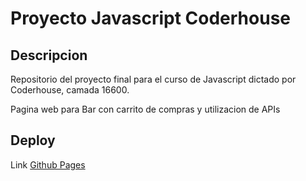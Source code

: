 # Proyecto Javascript Coderhouse

## Descripcion

Repositorio del proyecto final para el curso de Javascript dictado por Coderhouse, camada 16600.

Pagina web para Bar con carrito de compras y utilizacion de APIs

## Deploy

Link [Github Pages](http://joacobruu.github.io/Joaquin_Bru-MakeUp-React)
